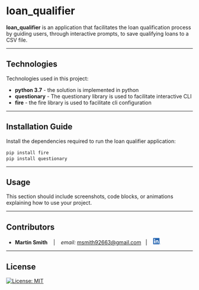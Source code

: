 # loan_qualifier

**loan_qualifier** is an application that facilitates the loan qualification process by guiding users, through interactive prompts, to save qualifying loans to a CSV file. 

---

## Technologies

Technologies used in this project:

* **python 3.7** - the solution is implemented in python
* **questionary** - The questionary library is used to facilitate interactive CLI
* **fire** - the fire library is used to facilitate cli configuration

---

## Installation Guide

Install the dependencies required to run the loan qualifier application:
```
pip install fire
pip install questionary
```

---

## Usage

This section should include screenshots, code blocks, or animations explaining how to use your project.

---

## Contributors

*  **Martin Smith** <span>&nbsp;&nbsp;</span> |
<span>&nbsp;&nbsp;</span> *email:* msmith92663@gmail.com <span>&nbsp;&nbsp;</span>|
<span>&nbsp;&nbsp;</span> [<img src="images/LI-In-Bug.png" alt="in" width="20"/>](https://www.linkedin.com/in/smithmartinp/)


---

## License

[![License: MIT](https://img.shields.io/badge/License-MIT-yellow.svg)](LICENSE)


